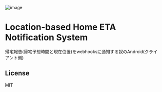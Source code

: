![image](https://github.com/hihumikan/hletans_xmlkt/assets/26848713/d74646b7-51ed-4a6f-8338-706f3f2c7c0d)

# Location-based Home ETA Notification System

帰宅報告(帰宅予想時間と現在位置)をwebhooksに通知する奴のAndroid(クライアント側)

## License

MIT
